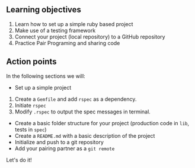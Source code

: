 ## Learning objectives

1.  Learn how to set up a simple ruby based project
2.  Make use of a testing framework
3.  Connect your project (local repository) to a GitHub repository
4.  Practice Pair Programing and sharing code
 

## Action points

In the following sections we will:

-   Set up a simple project

1.  Create a `Gemfile` and add `rspec` as a dependency.
2.  Initiate `rspec`
3.  Modify `.rspec` to output the spec messages in terminal.

-   Create a basic folder structure for your project (production code in `lib`, tests in `spec`)
-   Create a `README.md` with a basic description of the project
-   Initialize and push to a git repository
-   Add your pairing partner as a `git remote`

Let's do it!